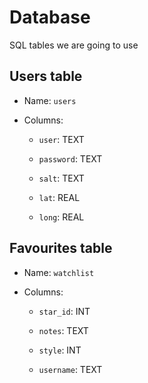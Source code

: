 Database
========

SQL tables we are going to use

Users table
-----------

- Name: `users`

- Columns:

    - `user`: TEXT

    - `password`: TEXT

    - `salt`: TEXT

    - `lat`: REAL

    - `long`: REAL

Favourites table
---------------

- Name: `watchlist`

- Columns: 

    - `star_id`: INT

    - `notes`: TEXT

    - `style`: INT

    - `username`: TEXT
